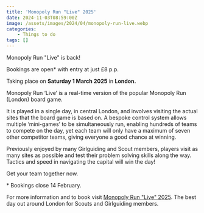 ```yaml
---
title: 'Monopoly Run "Live" 2025'
date: 2024-11-03T08:59:00Z
image: /assets/images/2024/04/monopoly-run-live.webp
categories:
    - Things to do
tags: []
---
```

Monopoly Run "Live" is back!

Bookings are open* with entry at just £8 p.p.

Taking place on **Saturday 1 March 2025** in **London.**

Monopoly Run ‘Live’ is a real-time version of the popular Monopoly Run (London) board game.

It is played in a single day, in central London, and involves visiting the actual sites that the board game is based on. A bespoke control system allows multiple ‘mini-games’ to be simultaneously run, enabling hundreds of teams to compete on the day, yet each team will only have a maximum of seven other competitor teams, giving everyone a good chance at winning.

Previously enjoyed by many Girlguiding and Scout members, players visit as many sites as possible and test their problem solving skills along the way. Tactics and speed in navigating the capital will win the day!

Get your team together now.

\* Bookings close 14 February.

For more information and to book visit [Monopoly Run "Live" 2025](https://monopoly-run.co.uk). The best day out around London for Scouts and Girlguiding members.
